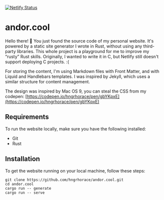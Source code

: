 [![Netlify Status](https://api.netlify.com/api/v1/badges/a8bd44af-89f0-4afe-8765-f9cfc38191bf/deploy-status)](https://app.netlify.com/sites/andor/deploys)

# andor.cool

Hello there! 👋 You just found the source code of my personal website. It's powered by a static site generator I wrote in Rust, without using any third-party libraries. This whole project is a playground for me to improve my “rusty” Rust skills. Originally, I wanted to write it in C, but Netlify still doesn't support deploying C projects. :( 

For storing the content, I'm using Markdown files with Front Matter, and with Liquid and Handlebars templates. I was inspired by Jekyll, which uses a similar structure for content management.

The design was inspired by Mac OS 9, you can steal the CSS from my codepen: [https://codepen.io/hngrhorace/pen/gbYKpxE](https://codepen.io/hngrhorace/pen/gbYKpxE)

## Requirements

To run the website locally, make sure you have the following installed:
- Git
- Rust

## Installation

To get the website running on your local machine, follow these steps:

    git clone https://github.com/hngrhorace/andor.cool.git
    cd andor.cool
    cargo run -- generate
    cargo run -- serve
